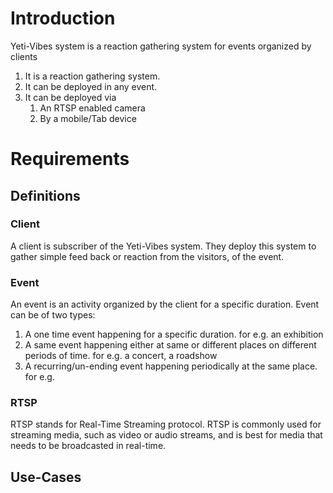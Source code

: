 # Introduction

Yeti-Vibes system is a reaction gathering system for events organized by clients

1. It is a reaction gathering system.
2. It can be deployed in any event.
3. It can be deployed via
   1. An RTSP enabled camera
   2. By a mobile/Tab device

# Requirements
## Definitions

### Client
A client is subscriber of the Yeti-Vibes system. They deploy this system to gather simple feed back or reaction from the visitors, of the event.

### Event
An event is an activity organized by the client for a specific duration. Event can be of two types:
1. A one time event happening for a specific duration. for e.g. an exhibition
2. A same event happening either at same or different places on different periods of time. for e.g. a concert, a roadshow
3. A recurring/un-ending event happening periodically at the same place. for e.g. 

### RTSP
RTSP stands for Real-Time Streaming protocol. RTSP is commonly used for streaming media, such as video or audio streams, and is best for media that needs to be broadcasted in real-time.

## Use-Cases

